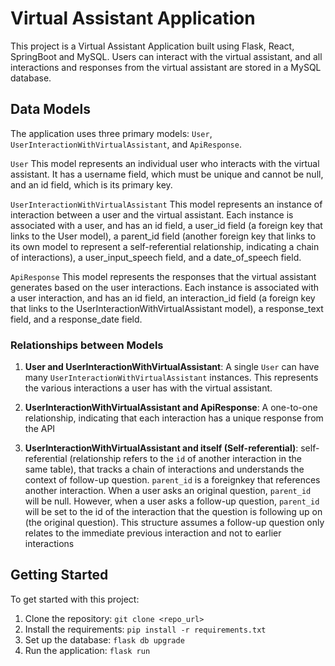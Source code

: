 # Virtual Assistant Application

This project is a Virtual Assistant Application built using Flask, React, SpringBoot and MySQL. Users can interact with the virtual assistant, and all interactions and responses from the virtual assistant are stored in a MySQL database.

## Data Models

The application uses three primary models: `User`, `UserInteractionWithVirtualAssistant`, and `ApiResponse`.

`User`
This model represents an individual user who interacts with the virtual assistant. It has a username field, which must be unique and cannot be null, and an id field, which is its primary key.

`UserInteractionWithVirtualAssistant`
This model represents an instance of interaction between a user and the virtual assistant. Each instance is associated with a user, and has an id field, a user_id field (a foreign key that links to the User model), a parent_id field (another foreign key that links to its own model to represent a self-referential relationship, indicating a chain of interactions), a user_input_speech field, and a date_of_speech field.

`ApiResponse`
This model represents the responses that the virtual assistant generates based on the user interactions. Each instance is associated with a user interaction, and has an id field, an interaction_id field (a foreign key that links to the UserInteractionWithVirtualAssistant model), a response_text field, and a response_date field.

### Relationships between Models

1. **User and UserInteractionWithVirtualAssistant**: A single `User` can have many `UserInteractionWithVirtualAssistant` instances. This represents the various interactions a user has with the virtual assistant.

2. **UserInteractionWithVirtualAssistant and ApiResponse**: A one-to-one relationship, indicating that each interaction has a unique response from the API

3. **UserInteractionWithVirtualAssistant and itself (Self-referential)**: self-referential (relationship refers to the `id` of another interaction in the same table), that tracks a chain of interactions and understands the context of follow-up question. `parent_id` is a foreignkey that references another interaction. When a user asks an original question, `parent_id` will be null. However, when a user asks a follow-up question, `parent_id` will be set to the id of the interaction that the question is following up on (the original question). This structure assumes a follow-up question only relates to the immediate previous interaction and not to earlier interactions

## Getting Started

To get started with this project:

1. Clone the repository: `git clone <repo_url>`
2. Install the requirements: `pip install -r requirements.txt`
3. Set up the database: `flask db upgrade`
4. Run the application: `flask run`
